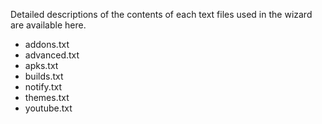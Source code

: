 Detailed descriptions of the contents of each text files used in the wizard are available here.

* addons.txt
* advanced.txt
* apks.txt
* builds.txt
* notify.txt
* themes.txt
* youtube.txt